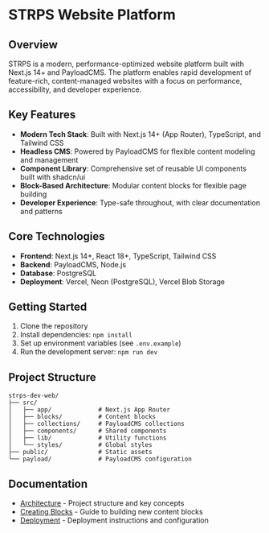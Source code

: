 # STRPS Website Platform

## Overview

STRPS is a modern, performance-optimized website platform built with Next.js 14+ and PayloadCMS. The platform enables rapid development of feature-rich, content-managed websites with a focus on performance, accessibility, and developer experience.

## Key Features

- **Modern Tech Stack**: Built with Next.js 14+ (App Router), TypeScript, and Tailwind CSS
- **Headless CMS**: Powered by PayloadCMS for flexible content modeling and management
- **Component Library**: Comprehensive set of reusable UI components built with shadcn/ui
- **Block-Based Architecture**: Modular content blocks for flexible page building
- **Developer Experience**: Type-safe throughout, with clear documentation and patterns

## Core Technologies

- **Frontend**: Next.js 14+, React 18+, TypeScript, Tailwind CSS
- **Backend**: PayloadCMS, Node.js
- **Database**: PostgreSQL
- **Deployment**: Vercel, Neon (PostgreSQL), Vercel Blob Storage

## Getting Started

1. Clone the repository
2. Install dependencies: `npm install`
3. Set up environment variables (see `.env.example`)
4. Run the development server: `npm run dev`

## Project Structure

```
strps-dev-web/
├── src/
│   ├── app/             # Next.js App Router
│   ├── blocks/          # Content blocks
│   ├── collections/     # PayloadCMS collections
│   ├── components/      # Shared components
│   ├── lib/             # Utility functions
│   └── styles/          # Global styles
├── public/              # Static assets
└── payload/             # PayloadCMS configuration
```

## Documentation

- [Architecture](./architecture.md) - Project structure and key concepts
- [Creating Blocks](./creating-blocks.md) - Guide to building new content blocks
- [Deployment](./deployment.md) - Deployment instructions and configuration
